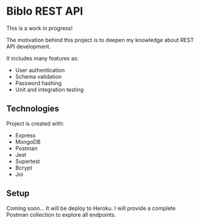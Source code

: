 # Biblo REST API
This is a work in progress! 

The motivation behind this project  is to deepen my knowledge about REST API development.

It includes many features as: 
- User authentication 
- Schema validation
- Password hashing 
- Unit and integration testing

## Technologies
Project is created with:
- Express
- MongoDB
- Postman
- Jest
- Supertest
- Bcrypt
- Joi

## Setup
Coming soon...
It will be deploy to Heroku. I will provide a complete Postman collection to explore all endpoints.
